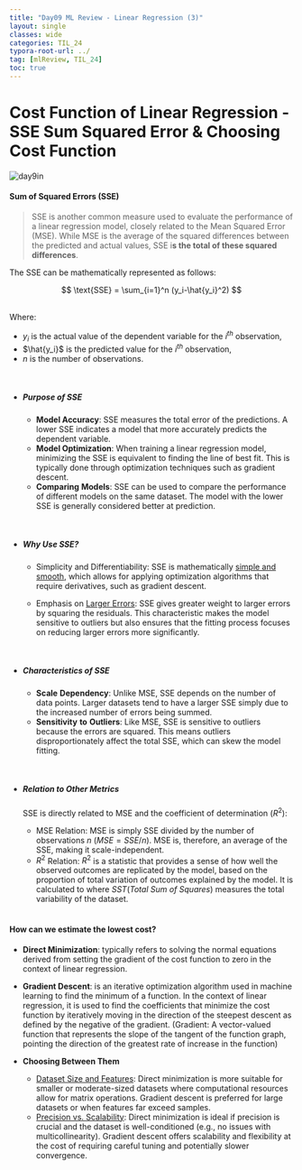 ```yaml
---
title: "Day09 ML Review - Linear Regression (3)"
layout: single
classes: wide
categories: TIL_24
typora-root-url: ../
tag: [mlReview, TIL_24]
toc: true
---
```


# Cost Function of Linear Regression - SSE Sum Squared Error & Choosing Cost Function

<img src="/blog/images/2024-05-24-TIL24_Day9/A8481ABF-865B-425D-8C92-0DCA2B38DD2F.jpeg" alt="day9in">



#### **Sum of Squared Errors (SSE)**

> SSE is another common measure used to evaluate the performance of a linear regression model, closely related to the Mean Squared Error (MSE). While MSE is the average of the squared differences between the predicted and actual values, SSE i**s the total of these squared differences**. 

The SSE can be mathematically represented as follows: <br>

<center>
  $$
  \text{SSE} = \sum_{i=1}^n (y_i-\hat{y_i}^2)
  $$
</center>

<br>

Where:

- $y_i$ is the actual value of the dependent variable for the $i^{th}$ observation,
- $\hat{y_i}$ is the predicted value for the $i^{th}$ observation,
- $n$ is the number of observations.

<br>

- ##### **Purpose of SSE**

  - **Model Accuracy**: SSE measures the total error of the predictions. A lower SSE indicates a model that more accurately predicts the dependent variable.
  - **Model Optimization**: When training a linear regression model, minimizing the SSE is equivalent to finding the line of best fit. This is typically done through optimization techniques such as gradient descent.
  - **Comparing** **Models**: SSE can be used to compare the performance of different models on the same dataset. The model with the lower SSE is generally considered better at prediction.

<br>

- ##### Why Use SSE?

  - Simplicity and Differentiability: SSE is mathematically <u>simple and smooth</u>, which allows for applying optimization algorithms that require derivatives, such as gradient descent.

  - Emphasis on <u>Larger Errors</u>: SSE gives greater weight to larger errors by squaring the residuals. This characteristic makes the model sensitive to outliers but also ensures that the fitting process focuses on reducing larger errors more significantly.

<br>

- ##### **Characteristics of SSE**

  - **Scale** **Dependency**: Unlike MSE, SSE depends on the number of data points. Larger datasets tend to have a larger SSE simply due to the increased number of errors being summed.
  - **Sensitivity** **to** **Outliers**: Like MSE, SSE is sensitive to outliers because the errors are squared. This means outliers disproportionately affect the total SSE, which can skew the model fitting.

<br>

- ##### **Relation to Other Metrics** 

  SSE is directly related to MSE and the coefficient of determination ($R^2$):

  - MSE Relation: MSE is simply  SSE divided by the number of observations $n$ $(MSE = SSE/n)$. MSE is, therefore, an average of the SSE, making it scale-independent.
  - $R^2$ Relation: $R^2$ is a statistic that provides a sense of how well the observed outcomes are replicated by the model, based on the proportion of total variation of outcomes explained by the model. It is calculated to where $SST(Total\ Sum\ of\ Squares)$ measures the total variability of the dataset.

  

  <Br>

#### How can we estimate the lowest cost? 

- **Direct Minimization**: typically refers to solving the normal equations derived from setting the gradient of the cost function to zero in the context of linear regression.

- **Gradient Descent**: is an iterative optimization algorithm used in machine learning to find the minimum of a function. In the context of linear regression, it is used to find the coefficients that minimize the cost function by iteratively moving in the direction of the steepest descent as defined by the negative of the gradient.
   (Gradient: A vector-valued function that represents the slope of the tangent of the function graph, pointing the direction of the greatest rate of increase in the function)

- **Choosing Between Them**
  - <u>Dataset Size and Features</u>: Direct minimization is more suitable for smaller or moderate-sized datasets where computational resources allow for matrix operations. Gradient descent is preferred for large datasets or when features far exceed samples.
  - <u>Precision vs. Scalability</u>: Direct minimization is ideal if precision is crucial and the dataset is well-conditioned (e.g., no issues with multicollinearity). Gradient descent offers scalability and flexibility at the cost of requiring careful tuning and potentially slower convergence.
